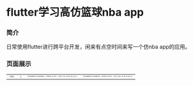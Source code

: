# flutter学习高仿篮球nba app

### 简介

日常使用flutter进行跨平台开发，闲来有点空时间来写一个仿nba app的应用。

### 页面展示

|                                                              |                                                              |                                                              |                                                              |
| :----------------------------------------------------------: | :----------------------------------------------------------: | :----------------------------------------------------------: | ------------------------------------------------------------ |
| <img  src="https://pic.sl.al/gdrive/pic/2023-09-24/650f2392a9ea7.png" alt="首页" title="首页" style="zoom: 25%;" /> | <img src="https://s2.loli.net/2023/10/05/smK9cLqhglTHJV7.png" style="zoom:25%;" /> | <img src="https://s2.loli.net/2023/09/30/FpVYAU5H9s7xwGa.png" alt="Simulator Screenshot - iPhone 15 Pro - 2023-09-30 at 18.23.32" style="zoom: 25%;" /> | <img src="https://s2.loli.net/2023/09/30/VSYBNnEdT4hlZKq.png" alt="Simulator Screenshot - iPhone 15 Pro - 2023-09-30 at 18.48.51" style="zoom:25%;" /> |






